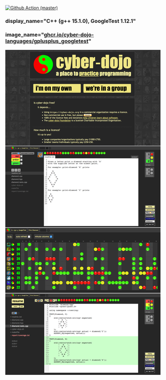 [![Github Action (master)](https://github.com/cyber-dojo-start-points/gplusplus-googletest/actions/workflows/main.yml/badge.svg)](https://github.com/cyber-dojo-start-points/gplusplus-googletest/actions)

### display_name="C++ (g++ 15.1.0), GoogleTest 1.12.1"
### image_name="[ghcr.io/cyber-dojo-languages/gplusplus_googletest](https://github.com/cyber-dojo-languages/gpp-googletest/pkgs/container/gpp_googletest)"

![cyber-dojo.org home page](https://github.com/cyber-dojo/cyber-dojo/blob/master/shared/home_page_snapshot.png)
